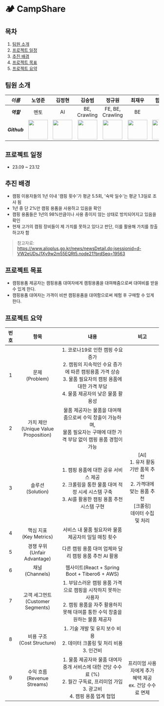 # 🏕️ CampShare
## 목차
1. [팀원 소개](#팀원-소개)
2. [프로젝트 일정](#프로젝트-일정)
3. [추진 배경](#추진-배경)
4. [프로젝트 목표](#프로젝트-목표)
5. [프로젝트 요약](#프로젝트-요약)

## 팀원 소개

| _이름_ | 노영준 | 김정현 | 김승범 | 정규원 | 최재우 | 함상억 |
|:-----:|:----:|:-----:|:----:|:----:|:-----:|:----:|
| ___역할___ | 멘토 | AI | BE, Crawling | FE, BE, Crawling | BE | FE |
| ___Github___ | <a href="https://github.com/youngjun-99"><img src="https://avatars.githubusercontent.com/u/83204523?v=4" width="64" height="64"></a> | <a href="https://github.com/kjhz2"><img src="https://avatars.githubusercontent.com/u/146512830?v=4" width="64" height="64"></a> | <a href="https://github.com/SeungBeom53"><img src="https://avatars.githubusercontent.com/u/132819503?v=4" width="64" height="64"></a> | <a href="https://github.com/digitpic"><img src="https://avatars.githubusercontent.com/u/63178849?v=4" width="64" height="64"></a> | <a href="https://github.com/cjw0324"><img src="https://avatars.githubusercontent.com/u/51539046?v=4" width="64" height="64"></a> | <a href="https://github.com/Sangeok"><img src="https://avatars.githubusercontent.com/u/103489700?v=4" width="64" height="64"></a> |

## 프로젝트 일정
- 23.09 ~ 23.12

## 추진 배경
- 캠핑 이용자들의 1년 이내 '캠핑 횟수'가 평균 5.5회, '숙박 일수'는 평균 1.3일로 조사 됨<br>
- 1년 중 단 2%만 캠핑 용품을 사용하고 있음을 확인<br>
- 캠핑 용품들은 1년의 98%만큼이나 사용 중이지 않는 상태로 방치되어지고 있음을 확인<br>
- 현재 고가의 캠핑 장비들이 제 가치를 못하고 있다고 판단, 이를 활용해 가치를 창출하고자 함
> 참고자료: https://www.alioplus.go.kr/news/newsDetail.do;jsessionid=d-VW2eUDsJ1Xy9w2m55EQRt5.node21?brdSeq=19563
  
## 프로젝트 목표
- 캠핑용품 제공자는 캠핑용품 대여자에게 캠핑용품을 대여해줌으로써 대여비를 받을 수 있게 한다.
- 캠핑용품 대여자는 가격이 비싼 캠핑용품을 대여함으로써 체험 후 구매할 수 있게 한다.

## 프로젝트 요약

|번호|항목|내용|비고|
|:-:|:-:|:-:|:-:|
|1|문제<br>(Problem)|1. 코로나19로 인한 캠핑 수요 증가<br>2. 캠핑의 지속적인 수요 증가에 따른 캠핑용품 가격 상승<br>3. 물품 필요자의 캠핑 용품에 대한 가격 부담<br>4. 물품 제공자의 낮은 물품 활용성|
|2|가치 제안<br>(Unique Value Proposition)|물품 제공자는 물품을 대여해줌으로써 수익 창출이 가능하며,<br>물품 필요자는 구매에 대한 가격 부담 없이 캠핑 용품 경험이 가능|
|3|솔루션<br>(Solution)|1. 캠핑 용품에 대한 공유 서비스 제공<br>2. 크롤링을 통한 물품 대여 적정 시세 시스템 구축<br>3. AI를 활용한 캠핑 용품 추천 시스템 구현|[AI]<br>1. 유저 활동 기반 품목 추천<br>2. 가격대에 맞는 용품 추천<br>[크롤링]<br>데이터 수집 및 처리|
|4|핵심 지표<br>(Key Metrics)|서비스 내 물품 필요자와 물품 제공자의 일일 매칭 횟수|
|5|경쟁 우위<br>(Unfair Advantage)|다른 캠핑 용품 대여 업체와 달리 캠핑 용품 추천 AI 활용|
|6|채널<br>(Channels)|웹사이트(React + Spring Boot + Tibero6 + AWS)|
|7|고객 세그먼트<br>(Customer Segments)|1. 부담스러운 캠핑 용품 가격으로 캠핑을 시작하지 못하는 사용자<br>2. 캠핑 용품을 자주 활용하지 못해 대여를 통한 수익 창출을 원하는 물품 제공자|
|8|비용 구조<br>(Cost Structure)|1. 기술 개발 및 유지 보수 비용<br>2. 데이터 크롤링 및 처리 비용<br>3. 인건비|
|9|수익 흐름<br>(Revenue Streams)|1. 물품 제공자와 물품 대여자 중개 서비스에 대한 건당 수수료 (%)<br>2. 월간 구독료, 프리미엄 가입<br>3. 광고비<br>4. 캠핑 용품 업계 협업|프리미엄 사용자에게 추가 혜택 제공<br>ex. 건당 수수료 면제|
